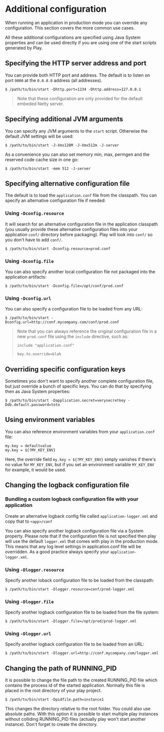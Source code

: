# Additional configuration

When running an application in production mode you can override any configuration. This section covers the more common use cases.

All these additional configurations are specified using Java System properties and can be used directly if you are using one of the start scripts generated by Play.

## Specifying the HTTP server address and port

You can provide both HTTP port and address. The default is to listen on port `9000` at the `0.0.0.0` address (all addresses).

```
$ /path/to/bin/start -Dhttp.port=1234 -Dhttp.address=127.0.0.1
```

> Note that these configuration are only provided for the default embeded Netty server.

## Specifying additional JVM arguments

You can specify any JVM arguments to the `start` script. Otherwise the default JVM settings will be used:

```
$ /path/to/bin/start -J-Xms128M -J-Xmx512m -J-server
```

As a convenience you can also set memory min, max, permgen and the reserved code cache size in one go:

```
$ /path/to/bin/start -mem 512 -J-server
```

## Specifying alternative configuration file

The default is to load the `application.conf` file from the classpath. You can specify an alternative configuration file if needed:

### Using `-Dconfig.resource`

It will search for an alternative configuration file in the application classpath (you usually provide these alternative configuration files into your application `conf/` directory before packaging). Play will look into `conf/` so you don't have to add `conf/`.

```
$ /path/to/bin/start -Dconfig.resource=prod.conf
```

### Using `-Dconfig.file`

You can also specify another local configuration file not packaged into the application artifacts:

```
$ /path/to/bin/start -Dconfig.file=/opt/conf/prod.conf
```

### Using `-Dconfig.url`

You can also specify a configuration file to be loaded from any URL:

```
$ /path/to/bin/start -Dconfig.url=http://conf.mycompany.com/conf/prod.conf
```

> Note that you can always reference the original configuration file in a new `prod.conf` file using the `include` directive, such as:
> 
> ```
> include "application.conf"
> 
> key.to.override=blah
> ```

## Overriding specific configuration keys

Sometimes you don't want to specify another complete configuration file, but just override a bunch of specific keys. You can do that by specifying then as Java System properties:

```
$ /path/to/bin/start -Dapplication.secret=verysecretkey -Ddb.default.password=toto
```

## Using environment variables

You can also reference environment variables from your `application.conf` file:

```
my.key = defaultvalue
my.key = ${?MY_KEY_ENV}
```

Here, the override field `my.key = ${?MY_KEY_ENV}` simply vanishes if there's no value for `MY_KEY_ENV`, but if you set an environment variable `MY_KEY_ENV` for example, it would be used.

## Changing the logback configuration file

### Bundling a custom logback configuration file with your application

Create an alternative logback config file called `application-logger.xml` and copy that to `<app>/conf`

You can also specify another logback configuration file via a System property. Please note that if the configuration file is not specified then play will use the default `logger.xml` that comes with play in the production mode. This means that any log level settings in application.conf file will be overridden. As a good practice always specify your `application-logger.xml`.

### Using `-Dlogger.resource`

Specify another loback configuration file to be loaded from the classpath:

```
$ /path/to/bin/start -Dlogger.resource=conf/prod-logger.xml
```

### Using `-Dlogger.file`

Specify another logback configuration file to be loaded from the file system:

```
$ /path/to/bin/start -Dlogger.file=/opt/prod/prod-logger.xml
```

### Using `-Dlogger.url`

Specify another logback configuration file to be loaded from an URL:

```
$ /path/to/bin/start -Dlogger.url=http://conf.mycompany.com/logger.xml
```

## Changing the path of RUNNING_PID

It is possible to change the file path to the created RUNNING_PID file which contains the process id of the started application. Normally this file is placed in the root directory of your play project.

```
$ /path/to/bin/start -Dpidfile.path=instance1
```
This changes the directory relative to the root folder. You could also use absolute paths. With this option it is possible to start multiple play instances without colliding RUNNING_PID files (actually play won't start another instance). Don't forget to create the directory.

